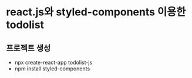 # react.js와 styled-components 이용한 todolist
## 프로젝트 생성
+ npx create-react-app todolist-js
+ npm install styled-components
